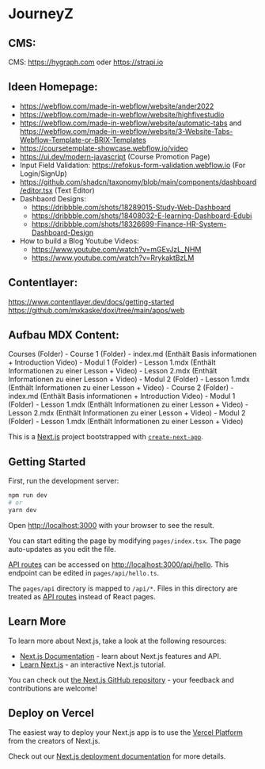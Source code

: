 # JourneyZ

## CMS:

CMS: https://hygraph.com oder https://strapi.io

## Ideen Homepage: 

- https://webflow.com/made-in-webflow/website/ander2022
- https://webflow.com/made-in-webflow/website/highfivestudio
- https://webflow.com/made-in-webflow/website/automatic-tabs and https://webflow.com/made-in-webflow/website/3-Website-Tabs-Webflow-Template-or-BRIX-Templates
- https://coursetemplate-showcase.webflow.io/video
- https://ui.dev/modern-javascript (Course Promotion Page)
- Input Field Validation: https://refokus-form-validation.webflow.io (For Login/SignUp)
- https://github.com/shadcn/taxonomy/blob/main/components/dashboard/editor.tsx (Text Editor)
- Dashbaord Designs:
    - https://dribbble.com/shots/18289015-Study-Web-Dashboard
    - https://dribbble.com/shots/18408032-E-learning-Dashboard-Edubi
    - https://dribbble.com/shots/18326699-Finance-HR-System-Dashboard-Design
- How to build a Blog Youtube Videos:
    - https://www.youtube.com/watch?v=mGEvJzL_NHM
    - https://www.youtube.com/watch?v=RrykaktBzLM

## Contentlayer:

https://www.contentlayer.dev/docs/getting-started
https://github.com/mxkaske/doxi/tree/main/apps/web

## Aufbau MDX Content: 

Courses (Folder)
	- Course 1 (Folder)
		- index.md (Enthält Basis informationen + Introduction Video)
		- Modul 1 (Folder)
			- Lesson 1.mdx (Enthält Informationen zu einer Lesson + Video)
			- Lesson 2.mdx (Enthält Informationen zu einer Lesson + Video)
		- Modul 2 (Folder)
			- Lesson 1.mdx (Enthält Informationen zu einer Lesson + Video)
	- Course 2 (Folder)
		- index.md (Enthält Basis informationen + Introduction Video)
		- Modul 1 (Folder)
			- Lesson 1.mdx (Enthält Informationen zu einer Lesson + Video)
			- Lesson 2.mdx (Enthält Informationen zu einer Lesson + Video)
		- Modul 2 (Folder)
			- Lesson 1.mdx (Enthält Informationen zu einer Lesson + Video)


This is a [Next.js](https://nextjs.org/) project bootstrapped with [`create-next-app`](https://github.com/vercel/next.js/tree/canary/packages/create-next-app).

## Getting Started

First, run the development server:

```bash
npm run dev
# or
yarn dev
```

Open [http://localhost:3000](http://localhost:3000) with your browser to see the result.

You can start editing the page by modifying `pages/index.tsx`. The page auto-updates as you edit the file.

[API routes](https://nextjs.org/docs/api-routes/introduction) can be accessed on [http://localhost:3000/api/hello](http://localhost:3000/api/hello). This endpoint can be edited in `pages/api/hello.ts`.

The `pages/api` directory is mapped to `/api/*`. Files in this directory are treated as [API routes](https://nextjs.org/docs/api-routes/introduction) instead of React pages.

## Learn More

To learn more about Next.js, take a look at the following resources:

- [Next.js Documentation](https://nextjs.org/docs) - learn about Next.js features and API.
- [Learn Next.js](https://nextjs.org/learn) - an interactive Next.js tutorial.

You can check out [the Next.js GitHub repository](https://github.com/vercel/next.js/) - your feedback and contributions are welcome!

## Deploy on Vercel

The easiest way to deploy your Next.js app is to use the [Vercel Platform](https://vercel.com/new?utm_medium=default-template&filter=next.js&utm_source=create-next-app&utm_campaign=create-next-app-readme) from the creators of Next.js.

Check out our [Next.js deployment documentation](https://nextjs.org/docs/deployment) for more details.
